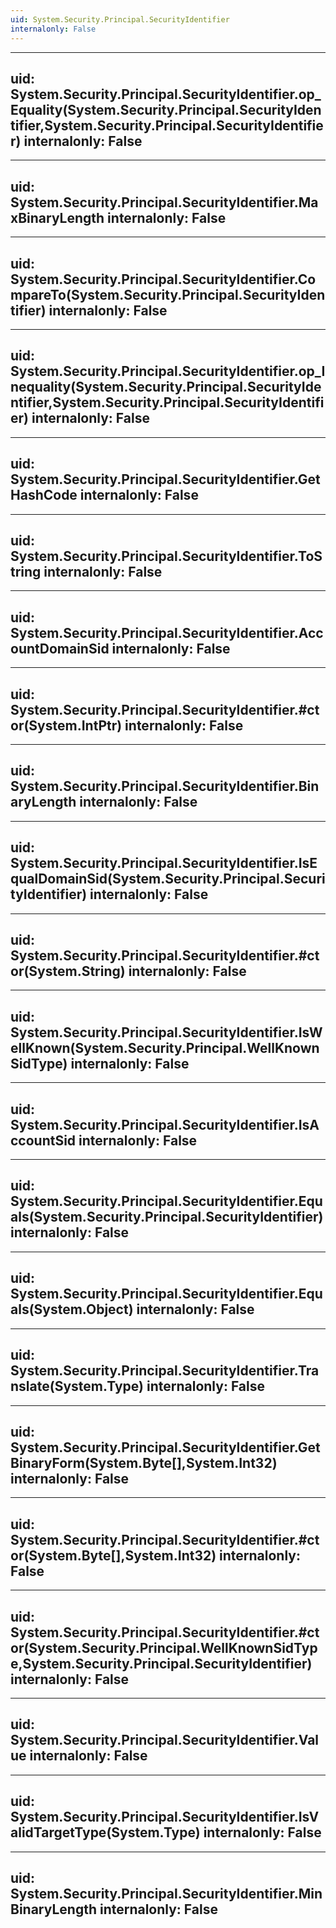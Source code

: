 ```yaml
---
uid: System.Security.Principal.SecurityIdentifier
internalonly: False
---
```


---
uid: System.Security.Principal.SecurityIdentifier.op_Equality(System.Security.Principal.SecurityIdentifier,System.Security.Principal.SecurityIdentifier)
internalonly: False
---

---
uid: System.Security.Principal.SecurityIdentifier.MaxBinaryLength
internalonly: False
---

---
uid: System.Security.Principal.SecurityIdentifier.CompareTo(System.Security.Principal.SecurityIdentifier)
internalonly: False
---

---
uid: System.Security.Principal.SecurityIdentifier.op_Inequality(System.Security.Principal.SecurityIdentifier,System.Security.Principal.SecurityIdentifier)
internalonly: False
---

---
uid: System.Security.Principal.SecurityIdentifier.GetHashCode
internalonly: False
---

---
uid: System.Security.Principal.SecurityIdentifier.ToString
internalonly: False
---

---
uid: System.Security.Principal.SecurityIdentifier.AccountDomainSid
internalonly: False
---

---
uid: System.Security.Principal.SecurityIdentifier.#ctor(System.IntPtr)
internalonly: False
---

---
uid: System.Security.Principal.SecurityIdentifier.BinaryLength
internalonly: False
---

---
uid: System.Security.Principal.SecurityIdentifier.IsEqualDomainSid(System.Security.Principal.SecurityIdentifier)
internalonly: False
---

---
uid: System.Security.Principal.SecurityIdentifier.#ctor(System.String)
internalonly: False
---

---
uid: System.Security.Principal.SecurityIdentifier.IsWellKnown(System.Security.Principal.WellKnownSidType)
internalonly: False
---

---
uid: System.Security.Principal.SecurityIdentifier.IsAccountSid
internalonly: False
---

---
uid: System.Security.Principal.SecurityIdentifier.Equals(System.Security.Principal.SecurityIdentifier)
internalonly: False
---

---
uid: System.Security.Principal.SecurityIdentifier.Equals(System.Object)
internalonly: False
---

---
uid: System.Security.Principal.SecurityIdentifier.Translate(System.Type)
internalonly: False
---

---
uid: System.Security.Principal.SecurityIdentifier.GetBinaryForm(System.Byte[],System.Int32)
internalonly: False
---

---
uid: System.Security.Principal.SecurityIdentifier.#ctor(System.Byte[],System.Int32)
internalonly: False
---

---
uid: System.Security.Principal.SecurityIdentifier.#ctor(System.Security.Principal.WellKnownSidType,System.Security.Principal.SecurityIdentifier)
internalonly: False
---

---
uid: System.Security.Principal.SecurityIdentifier.Value
internalonly: False
---

---
uid: System.Security.Principal.SecurityIdentifier.IsValidTargetType(System.Type)
internalonly: False
---

---
uid: System.Security.Principal.SecurityIdentifier.MinBinaryLength
internalonly: False
---
